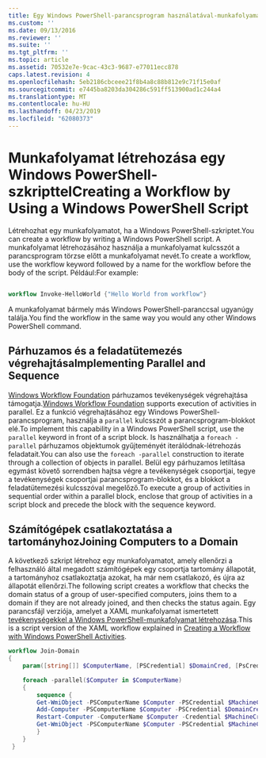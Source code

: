 ```yaml
---
title: Egy Windows PowerShell-parancsprogram használatával-munkafolyamat létrehozása |} A Microsoft Docs
ms.custom: ''
ms.date: 09/13/2016
ms.reviewer: ''
ms.suite: ''
ms.tgt_pltfrm: ''
ms.topic: article
ms.assetid: 70532e7e-9cac-43c3-9687-e77011ecc878
caps.latest.revision: 4
ms.openlocfilehash: 5eb2186cbceee21f8b4a8c88b812e9c71f15e0af
ms.sourcegitcommit: e7445ba8203da304286c591ff513900ad1c244a4
ms.translationtype: MT
ms.contentlocale: hu-HU
ms.lasthandoff: 04/23/2019
ms.locfileid: "62080373"
---
```

# <a name="creating-a-workflow-by-using-a-windows-powershell-script"></a><span data-ttu-id="59ad3-102">Munkafolyamat létrehozása egy Windows PowerShell-szkripttel</span><span class="sxs-lookup"><span data-stu-id="59ad3-102">Creating a Workflow by Using a Windows PowerShell Script</span></span>

<span data-ttu-id="59ad3-103">Létrehozhat egy munkafolyamatot, ha a Windows PowerShell-szkriptet.</span><span class="sxs-lookup"><span data-stu-id="59ad3-103">You can create a workflow by writing a Windows PowerShell script.</span></span> <span data-ttu-id="59ad3-104">A munkafolyamat létrehozásához használja a munkafolyamat kulcsszót a parancsprogram törzse előtt a munkafolyamat nevét.</span><span class="sxs-lookup"><span data-stu-id="59ad3-104">To create a workflow, use the workflow keyword followed by a name for the workflow before the body of the script.</span></span> <span data-ttu-id="59ad3-105">Például:</span><span class="sxs-lookup"><span data-stu-id="59ad3-105">For example:</span></span>

```powershell

workflow Invoke-HelloWorld {"Hello World from workflow"}
```

<span data-ttu-id="59ad3-106">A munkafolyamat bármely más Windows PowerShell-paranccsal ugyanúgy találja.</span><span class="sxs-lookup"><span data-stu-id="59ad3-106">You find the workflow in the same way you would any other Windows PowerShell command.</span></span>

## <a name="implementing-parallel-and-sequence"></a><span data-ttu-id="59ad3-107">Párhuzamos és a feladatütemezés végrehajtása</span><span class="sxs-lookup"><span data-stu-id="59ad3-107">Implementing Parallel and Sequence</span></span>

<span data-ttu-id="59ad3-108">[Windows Workflow Foundation](https://msdn.microsoft.com/en-us/library/ms735967.aspx) párhuzamos tevékenységek végrehajtása támogatja.</span><span class="sxs-lookup"><span data-stu-id="59ad3-108">[Windows Workflow Foundation](https://msdn.microsoft.com/en-us/library/ms735967.aspx) supports execution of activities in parallel.</span></span> <span data-ttu-id="59ad3-109">Ez a funkció végrehajtásához egy Windows PowerShell-parancsprogram, használja a `parallel` kulcsszót a parancsprogram-blokkot elé.</span><span class="sxs-lookup"><span data-stu-id="59ad3-109">To implement this capability in a Windows PowerShell script, use the `parallel` keyword in front of a script block.</span></span> <span data-ttu-id="59ad3-110">Is használhatja a `foreach -parallel` párhuzamos objektumok gyűjteményét iterálódnak-létrehozás feladatait.</span><span class="sxs-lookup"><span data-stu-id="59ad3-110">You can also use the `foreach -parallel` construction to iterate through a collection of objects in parallel.</span></span> <span data-ttu-id="59ad3-111">Belül egy párhuzamos letiltása egymást követő sorrendben hajtsa végre a tevékenységek csoportjai, tegye a tevékenységek csoportjai parancsprogram-blokkot, és a blokkot a feladatütemezési kulcsszóval megelőző.</span><span class="sxs-lookup"><span data-stu-id="59ad3-111">To execute a group of activities in sequential order within a parallel block, enclose that group of activities in a script block and precede the block with the sequence keyword.</span></span>

## <a name="joining-computers-to-a-domain"></a><span data-ttu-id="59ad3-112">Számítógépek csatlakoztatása a tartományhoz</span><span class="sxs-lookup"><span data-stu-id="59ad3-112">Joining Computers to a Domain</span></span>

<span data-ttu-id="59ad3-113">A következő szkript létrehoz egy munkafolyamatot, amely ellenőrzi a felhasználó által megadott számítógépek egy csoportja tartomány állapotát, a tartományhoz csatlakoztatja azokat, ha már nem csatlakozó, és újra az állapotát ellenőrzi.</span><span class="sxs-lookup"><span data-stu-id="59ad3-113">The following script creates a workflow that checks the domain status of a group of user-specified computers, joins them to a domain if they are not already joined, and then checks the status again.</span></span> <span data-ttu-id="59ad3-114">Egy parancsfájl verziója, amelyet a XAML munkafolyamat ismertetett [tevékenységekkel a Windows PowerShell-munkafolyamat létrehozása](./creating-a-workflow-with-windows-powershell-activities.md).</span><span class="sxs-lookup"><span data-stu-id="59ad3-114">This is a script version of the XAML workflow explained in [Creating a Workflow with Windows PowerShell Activities](./creating-a-workflow-with-windows-powershell-activities.md).</span></span>

```powershell
workflow Join-Domain
{
    param([string[]] $ComputerName, [PSCredential] $DomainCred, [PsCredential] $MachineCred)

    foreach -parallel($Computer in $ComputerName)
    {
        sequence {
        Get-WmiObject -PSComputerName $Computer -PSCredential $MachineCred
        Add-Computer -PSComputerName $Computer -PSCredential $DomainCred
        Restart-Computer -ComputerName $Computer -Credential $MachineCred -For PowerShell -Force -Wait -PSComputerName ""
        Get-WmiObject -PSComputerName $Computer -PSCredential $MachineCred
        }
    }
 }

```